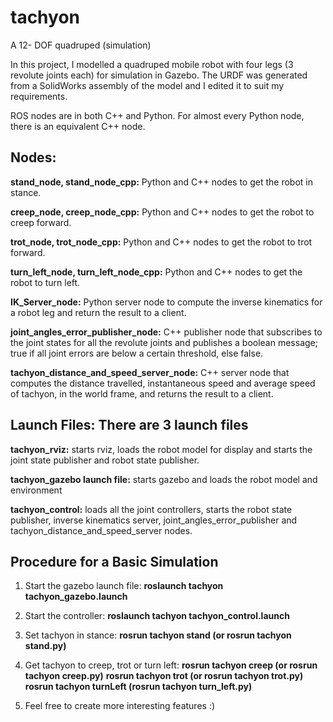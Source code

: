 # tachyon
A 12- DOF quadruped (simulation) 

In this project, I modelled a quadruped mobile robot with four legs (3 revolute joints each) for simulation in Gazebo. The URDF was generated from a SolidWorks
assembly of the model and I edited it to suit my requirements.

ROS nodes are in both C++ and Python. For almost every Python node, there is an equivalent C++ node.

## Nodes:
**stand_node, stand_node_cpp:** Python and C++ nodes to get the robot in stance.

**creep_node, creep_node_cpp:** Python and C++ nodes to get the robot to creep forward.

**trot_node, trot_node_cpp:** Python and C++ nodes to get the robot to trot forward.

**turn_left_node, turn_left_node_cpp:** Python and C++ nodes to get the robot to turn left.

**IK_Server_node:** Python server node to compute the inverse kinematics for a robot leg and return the result to a client.

**joint_angles_error_publisher_node:** C++ publisher node that subscribes to the joint states for all the revolute joints and publishes a boolean message; 
true if all joint errors are below a certain threshold, else false.

**tachyon_distance_and_speed_server_node:** C++ server node that computes the distance travelled, instantaneous speed and average speed of tachyon, in the world frame,
and returns the result to a client.

## Launch Files: There are 3 launch files
**tachyon_rviz:** starts rviz, loads the robot model for display and starts the joint state publisher and robot state publisher.

**tachyon_gazebo launch file:** starts gazebo and loads the robot model and environment

**tachyon_control:** loads all the joint controllers, starts the robot state publisher, inverse kinematics server, joint_angles_error_publisher and 
tachyon_distance_and_speed_server nodes.

## Procedure for a Basic Simulation
1. Start the gazebo launch file: **roslaunch tachyon tachyon_gazebo.launch** 
2. Start the controller: **roslaunch tachyon tachyon_control.launch**
3. Set tachyon in stance: **rosrun tachyon stand (or rosrun tachyon stand.py)**
4. Get tachyon to creep, trot or turn left:
**rosrun tachyon creep (or rosrun tachyon creep.py)**
**rosrun tachyon trot (or rosrun tachyon trot.py)**
**rosrun tachyon turnLeft (rosrun tachyon turn_left.py)**

5. Feel free to create more interesting features :)




